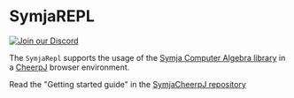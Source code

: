 ﻿# SymjaREPL

[![Join our Discord](https://img.shields.io/discord/869895703718166529?color=7289da&label=Join%20our%20Discord&logo=discord&style=for-the-badge)](https://discord.gg/tYknzr2qam)

The `SymjaRepl` supports the usage of the [Symja Computer Algebra library](https://github.com/axkr/symja_android_library) in a [CheerpJ](https://cheerpj.com) browser environment.
 
Read the "Getting started guide" in the [SymjaCheerpJ repository](https://github.com/axkr/SymjaCheerpJ)